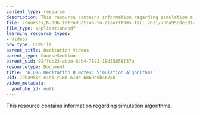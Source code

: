 ```yaml
---
content_type: resource
description: This resource contains information regarding simulation algorithms.
file: /courses/6-006-introduction-to-algorithms-fall-2011/79ba958de1d1c186610e6869e5b46788_MIT6_006F11_rec08.pdf
file_type: application/pdf
learning_resource_types:
- Videos
ocw_type: OCWFile
parent_title: Recitation Videos
parent_type: CourseSection
parent_uid: 92ffcb23-abbe-6cb4-7823-19d55858f37a
resourcetype: Document
title: '6.006 Recitation 8 Notes: Simulation Algorithms'
uid: 79ba958d-e1d1-c186-610e-6869e5b46788
video_metadata:
  youtube_id: null
---
```

This resource contains information regarding simulation algorithms.

